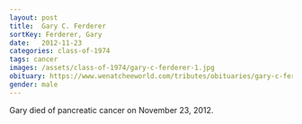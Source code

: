 ```yaml
---
layout: post
title:  Gary C. Ferderer
sortKey: Ferderer, Gary
date:   2012-11-23
categories: class-of-1974
tags: cancer
images: /assets/class-of-1974/gary-c-ferderer-1.jpg
obituary: https://www.wenatcheeworld.com/tributes/obituaries/gary-c-ferderer/article_a2a1e67a-4ea1-566b-b8d0-f901ba0e14dd.html
gender: male
---
```

Gary died of pancreatic cancer on November 23, 2012.
